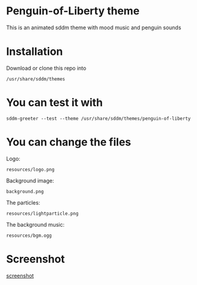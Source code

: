 # Penguin-of-Liberty theme

This is an animated sddm theme with mood music and penguin sounds

# Installation

Download or clone this repo into
    
    /usr/share/sddm/themes

# You can test it with

    sddm-greeter --test --theme /usr/share/sddm/themes/penguin-of-liberty

# You can change the files

Logo:

    resources/logo.png

Background image:

    background.png
    
The particles:

    resources/lightparticle.png
    
The background music:

    resources/bgm.ogg
    
# Screenshot
    
[screenshot](screenshot.jpg)


